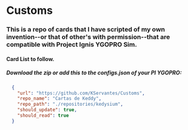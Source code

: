 # Customs

### This is a repo of cards that I have scripted of my own invention--or that of other's with permission--that are compatible with Project Ignis YGOPRO Sim.

#### Card List to follow.

##### Download the zip or add this to the configs.json of your PI YGOPRO:
```json
  {
    "url": "https://github.com/KServantes/Customs",
    "repo_name": "Cartas de Keddy",
    "repo_path": "./repositories/kedysium",
    "should_update": true,
    "should_read": true
  }
```
